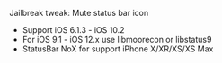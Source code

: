 Jailbreak tweak: Mute status bar icon

- Support iOS 6.1.3 - iOS 10.2
- For iOS 9.1 - iOS 12.x use libmoorecon or libstatus9
- StatusBar NoX for support iPhone X/XR/XS/XS Max
